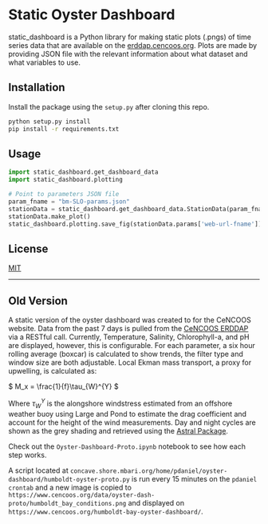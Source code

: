 # Static Oyster Dashboard

static_dashboard is a Python library for making static plots (.pngs) of time series data that are available on the [erddap.cencoos.org](erddap.cencoos.org).  Plots are made by providing JSON file with the relevant information about what dataset and what variables to use.

## Installation

Install the package using the `setup.py` after cloning this repo.

```bash
python setup.py install
pip install -r requirements.txt
```

## Usage

```python
import static_dashboard.get_dashboard_data
import static_dashboard.plotting

# Point to parameters JSON file
param_fname = "bm-SLO-params.json"
stationData = static_dashboard.get_dashboard_data.StationData(param_fname)
stationData.make_plot()
static_dashboard.plotting.save_fig(stationData.params['web-url-fname'])
```

## License
[MIT](https://choosealicense.com/licenses/mit/)


---
## Old Version ##
A static version of the oyster dashboard was created to for the CeNCOOS website. Data from the past 7 days is pulled from the [CeNCOOS ERDDAP](http://erddap.cencoos.org/erddap/index.html) via a RESTful call. Currently, Temperature, Salinity, Chlorophyll-a, and pH are displayed, however, this is configurable. For each parameter, a six hour rolling average (boxcar) is calculated to show trends, the filter type and window size are both adjustable. Local Ekman mass transport, a proxy for upwelling, is calculated as:  

$ M_x = \frac{1}{f}\tau_{W}^{Y} $

Where $\tau_{W}^{Y}$ is the alongshore windstress estimated from an offshore weather buoy using Large and Pond to estimate the drag coefficient and account for the height of the wind measurements. Day and night cycles are shown as the grey shading and retrieved using the [Astral Package](https://pypi.org/project/astral/).

Check out the `Oyster-Dashboard-Proto.ipynb` notebook to see how each step works.

A script located at `concave.shore.mbari.org/home/pdaniel/oyster-dashboard/humboldt-oyster-proto.py` is run every 15 minutes on the `pdaniel crontab` and a new image is copied to `https://www.cencoos.org/data/oyster-dash-proto/humboldt_bay_conditions.png` and displayed on `https://www.cencoos.org/humboldt-bay-oyster-dashboard/`.
